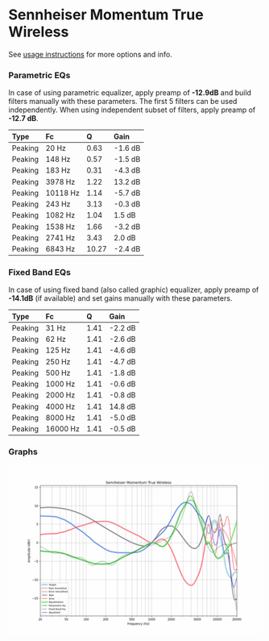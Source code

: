 # Sennheiser Momentum True Wireless
See [usage instructions](https://github.com/jaakkopasanen/AutoEq#usage) for more options and info.

### Parametric EQs
In case of using parametric equalizer, apply preamp of **-12.9dB** and build filters manually
with these parameters. The first 5 filters can be used independently.
When using independent subset of filters, apply preamp of **-12.7 dB**.

| Type    | Fc       |     Q | Gain    |
|:--------|:---------|:------|:--------|
| Peaking | 20 Hz    |  0.63 | -1.6 dB |
| Peaking | 148 Hz   |  0.57 | -1.5 dB |
| Peaking | 183 Hz   |  0.31 | -4.3 dB |
| Peaking | 3978 Hz  |  1.22 | 13.2 dB |
| Peaking | 10118 Hz |  1.14 | -5.7 dB |
| Peaking | 243 Hz   |  3.13 | -0.3 dB |
| Peaking | 1082 Hz  |  1.04 | 1.5 dB  |
| Peaking | 1538 Hz  |  1.66 | -3.2 dB |
| Peaking | 2741 Hz  |  3.43 | 2.0 dB  |
| Peaking | 6843 Hz  | 10.27 | -2.4 dB |

### Fixed Band EQs
In case of using fixed band (also called graphic) equalizer, apply preamp of **-14.1dB**
(if available) and set gains manually with these parameters.

| Type    | Fc       |    Q | Gain    |
|:--------|:---------|:-----|:--------|
| Peaking | 31 Hz    | 1.41 | -2.2 dB |
| Peaking | 62 Hz    | 1.41 | -2.6 dB |
| Peaking | 125 Hz   | 1.41 | -4.6 dB |
| Peaking | 250 Hz   | 1.41 | -4.7 dB |
| Peaking | 500 Hz   | 1.41 | -1.8 dB |
| Peaking | 1000 Hz  | 1.41 | -0.6 dB |
| Peaking | 2000 Hz  | 1.41 | -0.8 dB |
| Peaking | 4000 Hz  | 1.41 | 14.8 dB |
| Peaking | 8000 Hz  | 1.41 | -5.0 dB |
| Peaking | 16000 Hz | 1.41 | -0.5 dB |

### Graphs
![](./Sennheiser%20Momentum%20True%20Wireless.png)